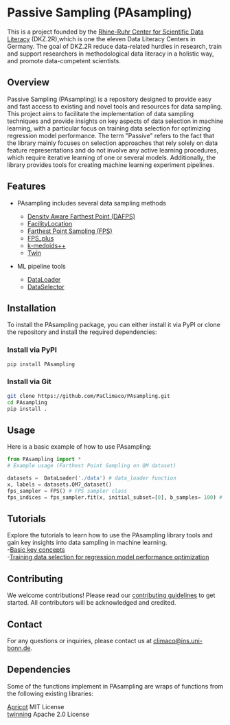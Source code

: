 # Passive Sampling (PAsampling)
This is a project founded  by the [Rhine-Ruhr Center for Scientific Data Literacy](https://www.dkz2r.de/) (DKZ.2R),which is one the eleven Data Literacy Centers in Germany. The goal of DKZ.2R reduce data-related hurdles in research, train and support researchers in methodological data literacy in a holistic way, and promote data-competent scientists. 

## Overview
Passive Sampling (PAsampling) is a repository designed to provide easy and fast access to existing and novel tools and resources for data sampling. This project aims to facilitate the implementation of data sampling techniques and provide insights on key aspects of data selection in machine learning, with a particular focus on training data selection for optimizing regression model performance. The term "Passive" refers to the fact that the library mainly focuses on selection approaches that rely solely on data feature representations and do not involve any active learning procedures, which require iterative learning of one or several models. Additionally, the library provides tools for creating machine learning experiment pipelines.

## Features

- PAsampling includes several data sampling methods
    - [Density Aware Farthest Point (DAFPS)](./PAsampling/native_functions/da_fps.py) 
    - [FacilityLocation](./PAsampling/wrappers/facility_location_sampler.py)
    - [Farthest Point Sampling (FPS)](./PAsampling/native_functions/fps.py) 
    - [FPS_plus](./PAsampling/wrappers/modified_samplers.py)
    - [k-medoids++](./PAsampling/wrappers/kmedoids_sampler.py)
    - [Twin](./PAsampling/wrappers/twin_sampler.py)
    
- ML pipeline tools
    - [DataLoader](./PAsampling/utils/data_loader.py)
    - [DataSelector](./PAsampling/utils/data_selection.py)

## Installation


To install the PAsampling package, you can either install it via PyPI or clone the repository and install the required dependencies:

### Install via PyPI
```bash
pip install PAsampling
```

### Install via Git
```bash
git clone https://github.com/PaClimaco/PAsampling.git
cd PAsampling
pip install .
```

## Usage

Here is a basic example of how to use PAsampling:

```python
from PAsampling import *
# Example usage (Farthest Point Sampling on QM dataset)

datasets =  DataLoader('./data') # data_loader function
x, labels = datasets.QM7_dataset()
fps_sampler = FPS() # FPS sampler class
fps_indices = fps_sampler.fit(x, initial_subset=[0], b_samples= 100) # Fit FPS to data matrix
```

## Tutorials
Explore the tutorials to learn how to use the PAsampling library tools and gain key insights into data sampling in machine learning.\
    -[Basic key concepts](./PAsampling/Tutorials/basic_concepts.ipynb)\
    -[Training data selection for regression model performance optimization](./PAsampling/Tutorials/Training_data_selection.ipynb)


## Contributing

We welcome contributions! Please read our [contributing guidelines](CONTRIBUTING.md) to get started. All contributors will be acknowledged and credited.


## Contact

For any questions or inquiries, please contact us at [climaco@ins.uni-bonn.de](mailto:climaco@ins.uni-bonn.de).

## Dependencies
Some of the functions implement in PAsampling are wraps of functions from the following existing libraries:

[Apricot](https://github.com/jmschrei/apricot) MIT License\
[twinning](https://github.com/avkl/twinning) Apache 2.0 License
    



